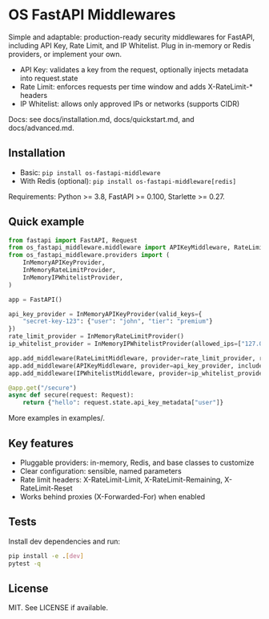 # OS FastAPI Middlewares

Simple and adaptable: production-ready security middlewares for FastAPI, including API Key, Rate Limit, and IP Whitelist. Plug in in-memory or Redis providers, or implement your own.

- API Key: validates a key from the request, optionally injects metadata into request.state
- Rate Limit: enforces requests per time window and adds X-RateLimit-* headers
- IP Whitelist: allows only approved IPs or networks (supports CIDR)

Docs: see docs/installation.md, docs/quickstart.md, and docs/advanced.md.

## Installation

- Basic: `pip install os-fastapi-middleware`
- With Redis (optional): `pip install os-fastapi-middleware[redis]`

Requirements: Python >= 3.8, FastAPI >= 0.100, Starlette >= 0.27.

## Quick example

```python
from fastapi import FastAPI, Request
from os_fastapi_middleware.middleware import APIKeyMiddleware, RateLimitMiddleware, IPWhitelistMiddleware
from os_fastapi_middleware.providers import (
    InMemoryAPIKeyProvider,
    InMemoryRateLimitProvider,
    InMemoryIPWhitelistProvider,
)

app = FastAPI()

api_key_provider = InMemoryAPIKeyProvider(valid_keys={
    "secret-key-123": {"user": "john", "tier": "premium"}
})
rate_limit_provider = InMemoryRateLimitProvider()
ip_whitelist_provider = InMemoryIPWhitelistProvider(allowed_ips=["127.0.0.1"]) 

app.add_middleware(RateLimitMiddleware, provider=rate_limit_provider, requests_per_window=100, window_seconds=60)
app.add_middleware(APIKeyMiddleware, provider=api_key_provider, include_metadata=True)
app.add_middleware(IPWhitelistMiddleware, provider=ip_whitelist_provider)

@app.get("/secure")
async def secure(request: Request):
    return {"hello": request.state.api_key_metadata["user"]}
```

More examples in examples/.

## Key features

- Pluggable providers: in-memory, Redis, and base classes to customize
- Clear configuration: sensible, named parameters
- Rate limit headers: X-RateLimit-Limit, X-RateLimit-Remaining, X-RateLimit-Reset
- Works behind proxies (X-Forwarded-For) when enabled

## Tests

Install dev dependencies and run:

```bash
pip install -e .[dev]
pytest -q
```

## License

MIT. See LICENSE if available.
